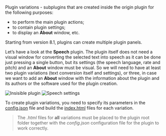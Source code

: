 Plugin variations - subplugins that are created inside the origin plugin for the following purposes:

- to perform the main plugin actions;
- to contain plugin settings;
- to display an **About** window, etc.

Starting from version 8.1, plugins can create multiple plugin panels.

Let’s have a look at the **Speech** plugin. The plugin itself does not need a visual window for converting the selected text into speech as it can be done just pressing a single button, but its settings (the speech language, rate and pitch) and an **About** window must be visual. So we will need to have at least two plugin variations (text conversion itself and settings), or three, in case we want to add an **About** window with the information about the plugin and its authors or the software used for the plugin creation.

![Insisible plugin](/assets/images/plugins/invisible-plugin.png)
![Speech settings](/assets/images/plugins/speech-settings.png)

To create plugin variations, you need to specify its parameters in the [config.json](./Manifest.md#variations) file and build the [index.html](../Entry%20point.md) files for each variation.

> The *.html* files for **all** variations must be placed to the plugin root folder together with the *config.json* configuration file for the plugin to work correctly.
